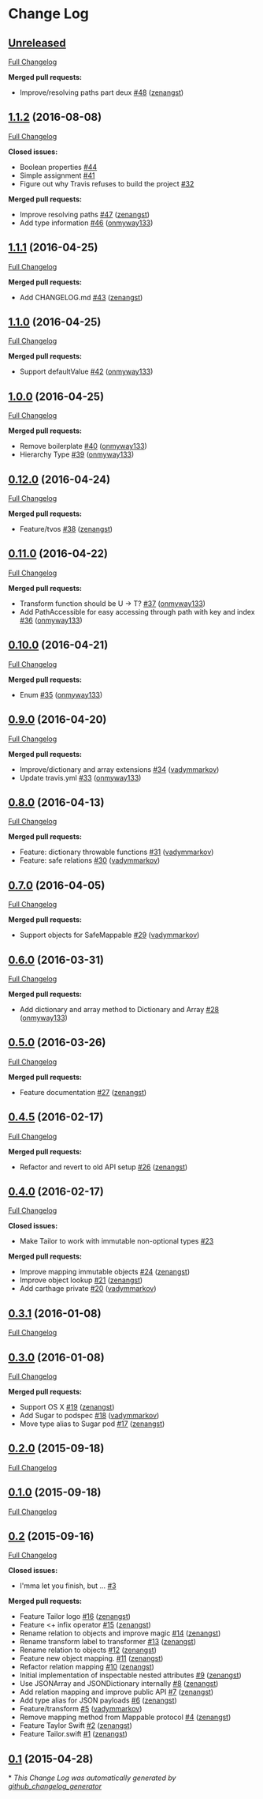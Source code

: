 # Change Log

## [Unreleased](https://github.com/zenangst/Tailor/tree/HEAD)

[Full Changelog](https://github.com/zenangst/Tailor/compare/1.1.2...HEAD)

**Merged pull requests:**

- Improve/resolving paths part deux [\#48](https://github.com/zenangst/Tailor/pull/48) ([zenangst](https://github.com/zenangst))

## [1.1.2](https://github.com/zenangst/Tailor/tree/1.1.2) (2016-08-08)
[Full Changelog](https://github.com/zenangst/Tailor/compare/1.1.1...1.1.2)

**Closed issues:**

- Boolean properties [\#44](https://github.com/zenangst/Tailor/issues/44)
- Simple assignment [\#41](https://github.com/zenangst/Tailor/issues/41)
- Figure out why Travis refuses to build the project [\#32](https://github.com/zenangst/Tailor/issues/32)

**Merged pull requests:**

- Improve resolving paths [\#47](https://github.com/zenangst/Tailor/pull/47) ([zenangst](https://github.com/zenangst))
- Add type information [\#46](https://github.com/zenangst/Tailor/pull/46) ([onmyway133](https://github.com/onmyway133))

## [1.1.1](https://github.com/zenangst/Tailor/tree/1.1.1) (2016-04-25)
[Full Changelog](https://github.com/zenangst/Tailor/compare/1.1.0...1.1.1)

**Merged pull requests:**

- Add CHANGELOG.md [\#43](https://github.com/zenangst/Tailor/pull/43) ([zenangst](https://github.com/zenangst))

## [1.1.0](https://github.com/zenangst/Tailor/tree/1.1.0) (2016-04-25)
[Full Changelog](https://github.com/zenangst/Tailor/compare/1.0.0...1.1.0)

**Merged pull requests:**

- Support defaultValue [\#42](https://github.com/zenangst/Tailor/pull/42) ([onmyway133](https://github.com/onmyway133))

## [1.0.0](https://github.com/zenangst/Tailor/tree/1.0.0) (2016-04-25)
[Full Changelog](https://github.com/zenangst/Tailor/compare/0.12.0...1.0.0)

**Merged pull requests:**

- Remove boilerplate [\#40](https://github.com/zenangst/Tailor/pull/40) ([onmyway133](https://github.com/onmyway133))
- Hierarchy Type [\#39](https://github.com/zenangst/Tailor/pull/39) ([onmyway133](https://github.com/onmyway133))

## [0.12.0](https://github.com/zenangst/Tailor/tree/0.12.0) (2016-04-24)
[Full Changelog](https://github.com/zenangst/Tailor/compare/0.11.0...0.12.0)

**Merged pull requests:**

- Feature/tvos [\#38](https://github.com/zenangst/Tailor/pull/38) ([zenangst](https://github.com/zenangst))

## [0.11.0](https://github.com/zenangst/Tailor/tree/0.11.0) (2016-04-22)
[Full Changelog](https://github.com/zenangst/Tailor/compare/0.10.0...0.11.0)

**Merged pull requests:**

- Transform function should be U -\> T? [\#37](https://github.com/zenangst/Tailor/pull/37) ([onmyway133](https://github.com/onmyway133))
- Add PathAccessible for easy accessing through path with key and index [\#36](https://github.com/zenangst/Tailor/pull/36) ([onmyway133](https://github.com/onmyway133))

## [0.10.0](https://github.com/zenangst/Tailor/tree/0.10.0) (2016-04-21)
[Full Changelog](https://github.com/zenangst/Tailor/compare/0.9.0...0.10.0)

**Merged pull requests:**

- Enum [\#35](https://github.com/zenangst/Tailor/pull/35) ([onmyway133](https://github.com/onmyway133))

## [0.9.0](https://github.com/zenangst/Tailor/tree/0.9.0) (2016-04-20)
[Full Changelog](https://github.com/zenangst/Tailor/compare/0.8.0...0.9.0)

**Merged pull requests:**

- Improve/dictionary and array extensions [\#34](https://github.com/zenangst/Tailor/pull/34) ([vadymmarkov](https://github.com/vadymmarkov))
- Update travis.yml [\#33](https://github.com/zenangst/Tailor/pull/33) ([onmyway133](https://github.com/onmyway133))

## [0.8.0](https://github.com/zenangst/Tailor/tree/0.8.0) (2016-04-13)
[Full Changelog](https://github.com/zenangst/Tailor/compare/0.7.0...0.8.0)

**Merged pull requests:**

- Feature: dictionary throwable functions [\#31](https://github.com/zenangst/Tailor/pull/31) ([vadymmarkov](https://github.com/vadymmarkov))
- Feature: safe relations [\#30](https://github.com/zenangst/Tailor/pull/30) ([vadymmarkov](https://github.com/vadymmarkov))

## [0.7.0](https://github.com/zenangst/Tailor/tree/0.7.0) (2016-04-05)
[Full Changelog](https://github.com/zenangst/Tailor/compare/0.6.0...0.7.0)

**Merged pull requests:**

- Support objects for SafeMappable [\#29](https://github.com/zenangst/Tailor/pull/29) ([vadymmarkov](https://github.com/vadymmarkov))

## [0.6.0](https://github.com/zenangst/Tailor/tree/0.6.0) (2016-03-31)
[Full Changelog](https://github.com/zenangst/Tailor/compare/0.5.0...0.6.0)

**Merged pull requests:**

- Add dictionary and array method to Dictionary and Array [\#28](https://github.com/zenangst/Tailor/pull/28) ([onmyway133](https://github.com/onmyway133))

## [0.5.0](https://github.com/zenangst/Tailor/tree/0.5.0) (2016-03-26)
[Full Changelog](https://github.com/zenangst/Tailor/compare/0.4.5...0.5.0)

**Merged pull requests:**

- Feature documentation [\#27](https://github.com/zenangst/Tailor/pull/27) ([zenangst](https://github.com/zenangst))

## [0.4.5](https://github.com/zenangst/Tailor/tree/0.4.5) (2016-02-17)
[Full Changelog](https://github.com/zenangst/Tailor/compare/0.4.0...0.4.5)

**Merged pull requests:**

- Refactor and revert to old API setup [\#26](https://github.com/zenangst/Tailor/pull/26) ([zenangst](https://github.com/zenangst))

## [0.4.0](https://github.com/zenangst/Tailor/tree/0.4.0) (2016-02-17)
[Full Changelog](https://github.com/zenangst/Tailor/compare/0.3.1...0.4.0)

**Closed issues:**

- Make Tailor to work with immutable non-optional types [\#23](https://github.com/zenangst/Tailor/issues/23)

**Merged pull requests:**

- Improve mapping immutable objects [\#24](https://github.com/zenangst/Tailor/pull/24) ([zenangst](https://github.com/zenangst))
- Improve object lookup [\#21](https://github.com/zenangst/Tailor/pull/21) ([zenangst](https://github.com/zenangst))
- Add carthage private [\#20](https://github.com/zenangst/Tailor/pull/20) ([vadymmarkov](https://github.com/vadymmarkov))

## [0.3.1](https://github.com/zenangst/Tailor/tree/0.3.1) (2016-01-08)
[Full Changelog](https://github.com/zenangst/Tailor/compare/0.3.0...0.3.1)

## [0.3.0](https://github.com/zenangst/Tailor/tree/0.3.0) (2016-01-08)
[Full Changelog](https://github.com/zenangst/Tailor/compare/0.2.0...0.3.0)

**Merged pull requests:**

- Support OS X [\#19](https://github.com/zenangst/Tailor/pull/19) ([zenangst](https://github.com/zenangst))
- Add Sugar to podspec [\#18](https://github.com/zenangst/Tailor/pull/18) ([vadymmarkov](https://github.com/vadymmarkov))
- Move type alias to Sugar pod [\#17](https://github.com/zenangst/Tailor/pull/17) ([zenangst](https://github.com/zenangst))

## [0.2.0](https://github.com/zenangst/Tailor/tree/0.2.0) (2015-09-18)
[Full Changelog](https://github.com/zenangst/Tailor/compare/0.1.0...0.2.0)

## [0.1.0](https://github.com/zenangst/Tailor/tree/0.1.0) (2015-09-18)
[Full Changelog](https://github.com/zenangst/Tailor/compare/0.2...0.1.0)

## [0.2](https://github.com/zenangst/Tailor/tree/0.2) (2015-09-16)
[Full Changelog](https://github.com/zenangst/Tailor/compare/0.1...0.2)

**Closed issues:**

- I'mma let you finish, but … [\#3](https://github.com/zenangst/Tailor/issues/3)

**Merged pull requests:**

- Feature Tailor logo [\#16](https://github.com/zenangst/Tailor/pull/16) ([zenangst](https://github.com/zenangst))
- Feature \<+ infix operator [\#15](https://github.com/zenangst/Tailor/pull/15) ([zenangst](https://github.com/zenangst))
- Rename relation to objects and improve magic [\#14](https://github.com/zenangst/Tailor/pull/14) ([zenangst](https://github.com/zenangst))
- Rename transform label to transformer [\#13](https://github.com/zenangst/Tailor/pull/13) ([zenangst](https://github.com/zenangst))
- Rename relation to objects [\#12](https://github.com/zenangst/Tailor/pull/12) ([zenangst](https://github.com/zenangst))
- Feature new object mapping. [\#11](https://github.com/zenangst/Tailor/pull/11) ([zenangst](https://github.com/zenangst))
- Refactor relation mapping [\#10](https://github.com/zenangst/Tailor/pull/10) ([zenangst](https://github.com/zenangst))
- Initial implementation of inspectable nested attributes [\#9](https://github.com/zenangst/Tailor/pull/9) ([zenangst](https://github.com/zenangst))
- Use JSONArray and JSONDictionary internally [\#8](https://github.com/zenangst/Tailor/pull/8) ([zenangst](https://github.com/zenangst))
- Add relation mapping and improve public API [\#7](https://github.com/zenangst/Tailor/pull/7) ([zenangst](https://github.com/zenangst))
- Add type alias for JSON payloads [\#6](https://github.com/zenangst/Tailor/pull/6) ([zenangst](https://github.com/zenangst))
- Feature/transform [\#5](https://github.com/zenangst/Tailor/pull/5) ([vadymmarkov](https://github.com/vadymmarkov))
- Remove mapping method from Mappable protocol [\#4](https://github.com/zenangst/Tailor/pull/4) ([zenangst](https://github.com/zenangst))
- Feature Taylor Swift [\#2](https://github.com/zenangst/Tailor/pull/2) ([zenangst](https://github.com/zenangst))
- Feature Tailor.swift [\#1](https://github.com/zenangst/Tailor/pull/1) ([zenangst](https://github.com/zenangst))

## [0.1](https://github.com/zenangst/Tailor/tree/0.1) (2015-04-28)


\* *This Change Log was automatically generated by [github_changelog_generator](https://github.com/skywinder/Github-Changelog-Generator)*